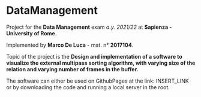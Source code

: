 # DataManagement
Project for the **Data Management** exam *a.y. 2021/22* at **Sapienza - University of Rome**. 

Implemented by **Marco De Luca** - mat. n° **2017104**.

Topic of the project is the **Design and implementation of a software to visualize the external multipass sorting algorithm, with varying size of the relation and varying number of frames in the buffer.**

The software can either be used on GithubPages at the link: INSERT_LINK or by downloading the code and running a local server in the root.
